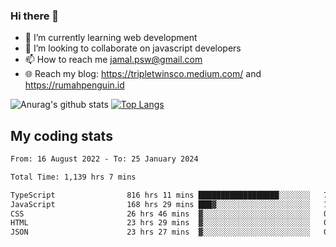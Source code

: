 ### Hi there 👋

<!--
**padepokanpenguin/padepokanpenguin** is a ✨ _special_ ✨ repository because its `README.md` (this file) appears on your GitHub profile.
-->

- 🌱 I’m currently learning  web development
- 👯 I’m looking to collaborate on javascript developers
- 📫 How to reach me jamal.psw@gmail.com
- 🌐 Reach my blog:
   https://tripletwinsco.medium.com/ and
   https://rumahpenguin.id

![Anurag's github stats](https://github-readme-stats.vercel.app/api?username=padepokanpenguin&count_private=true&disable_animations=false&show_icons=true&theme=default)
[![Top Langs](https://github-readme-stats.vercel.app/api/top-langs/?username=padepokanpenguin&theme=default&layout=compact)](https://github.com/padepokanpenguin)

## My coding stats

<!--START_SECTION:waka-->

```txt
From: 16 August 2022 - To: 25 January 2024

Total Time: 1,139 hrs 7 mins

TypeScript                816 hrs 11 mins ██████████████████░░░░░░░   71.65 %
JavaScript                168 hrs 29 mins ███▓░░░░░░░░░░░░░░░░░░░░░   14.79 %
CSS                       26 hrs 46 mins  ▓░░░░░░░░░░░░░░░░░░░░░░░░   02.35 %
HTML                      23 hrs 29 mins  ▓░░░░░░░░░░░░░░░░░░░░░░░░   02.06 %
JSON                      23 hrs 27 mins  ▓░░░░░░░░░░░░░░░░░░░░░░░░   02.06 %
```

<!--END_SECTION:waka-->


